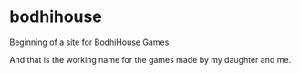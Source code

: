 # bodhihouse
Beginning of a site for BodhiHouse Games

And that is the working name for the games made by my daughter and me.
